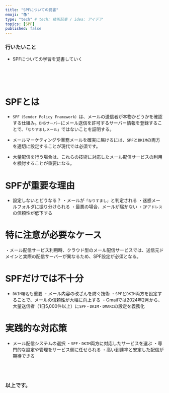 ```yaml
---
title: "SPFについての覚書"
emoji: "📚"
type: "tech" # tech: 技術記事 / idea: アイデア
topics: [SPF]
published: false
---
```


### 行いたいこと
- SPFについての学習を覚書していく


<br>
<br>
<br>

# SPFとは
- `SPF（Sender Policy Framework）`は、メールの送信者が本物かどうかを確認する仕組み。`DNSサーバー`にメール送信を許可するサーバー情報を登録することで、`「なりすましメール」`ではないことを証明する。

- メールマーケティングや業務メールを確実に届けるには、`SPF`と`DKIM`の両方を適切に設定することが現代では必須です。

- 大量配信を行う場合は、これらの技術に対応したメール配信サービスの利用を検討することが重要になる。

# SPFが重要な理由
- 設定しないとどうなる？
・メールが`「なりすまし」`と判定される
・迷惑メールフォルダに振り分けられる
・最悪の場合、メールが届かない
・`IPアドレス`の信頼性が低下する

# 特に注意が必要なケース
・メール配信サービス利用時、クラウド型のメール配信サービスでは、送信元ドメインと実際の配信サーバーが異なるため、SPF設定が必須となる。

# SPFだけでは不十分
- `DKIM署名`も重要
・メール内容の改ざんを防ぐ技術
・`SPF`と`DKIM`両方を設定することで、メールの信頼性が大幅に向上する
・Gmailでは2024年2月から、大量送信者（1日5,000件以上）に`SPF・DKIM・DMARC`の設定を義務化

# 実践的な対応策
- メール配信システムの選択
・`SPF・DKIM`両方に対応したサービスを選ぶ
・専門的な設定や管理をサービス側に任せられる
・高い到達率と安定した配信が期待できる





<br>
<br>


### 以上です。

<br>
<br>
<br>